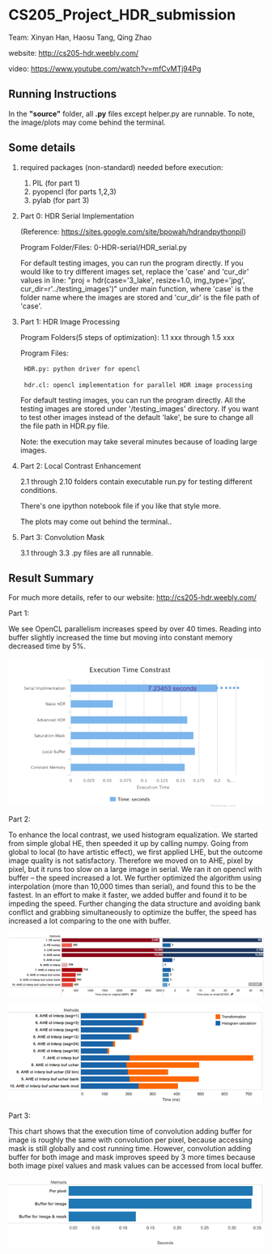 # CS205_Project_HDR_submission

Team: Xinyan Han, Haosu Tang, Qing Zhao

website: http://cs205-hdr.weebly.com/

video: https://www.youtube.com/watch?v=mfCvMTj94Pg

## Running Instructions

In the **"source"** folder, all **.py** files except helper.py are runnable. To note, the image/plots may come behind the terminal.

## Some details
1. required packages (non-standard) needed before execution:
    1) PIL (for part 1)
    2) pyopencl (for parts 1,2,3)
    3) pylab (for part 3)

2. Part 0: HDR Serial Implementation

	(Reference: https://sites.google.com/site/bpowah/hdrandpythonpil)

    Program Folder/Files: 0-HDR-serial/HDR_serial.py

    For default testing images, you can run the program directly. If you would like to try different images set, replace the 'case'
    and 'cur_dir' values in line: "proj = hdr(case='3_lake', resize=1.0, img_type='jpg', cur_dir=r'../testing_images')" under main function, where 'case' is the folder name where the images are stored and 'cur_dir' is the file path of 'case'.

3. Part 1: HDR Image Processing

    Program Folders(5 steps of optimization): 1.1 xxx through 1.5 xxx

    Program Files:

        HDR.py: python driver for opencl

        hdr.cl: opencl implementation for parallel HDR image processing

    For default testing images, you can run the program directly. All the testing images are stored under '/testing_images' directory.
    If you want to test other images instead of the default 'lake', be sure to change all the file path in HDR.py file.

    Note: the execution may take several minutes because of loading large images.
    
4. Part 2: Local Contrast Enhancement

    2.1 through 2.10 folders contain executable run.py for testing different conditions.

    There's one ipython notebook file if you like that style more.

    The plots may come out behind the terminal..

5. Part 3: Convolution Mask

    3.1 through 3.3 .py files are all runnable.

## Result Summary
For much more details, refer to our website: http://cs205-hdr.weebly.com/

Part 1:

We see OpenCL parallelism increases speed by over 40 times. Reading into buffer slightly increased the time but moving into constant memory decreased time by 5%.

![](/imgs/part1_result.png)

Part 2:

To enhance the local contrast, we used histogram equalization. We started from simple global HE, then speeded it up by calling numpy. Going from global to local (to have artistic effect), we first applied LHE, but the outcome image quality is not satisfactory. Therefore we moved on to AHE, pixel by pixel, but it runs too slow on a large image in serial. We ran it on opencl with buffer – the speed increased a lot. We further optimized the algorithm using interpolation (more than 10,000 times than serial), and found this to be the fastest. In an effort to make it faster, we added buffer and found it to be impeding the speed. Further changing the data structure and avoiding bank conflict and grabbing simultaneously to optimize the buffer, the speed has increased a lot comparing to the one with buffer.

![](/imgs/part2_result1.png)

![](/imgs/part2_result2.jpg)

Part 3:

This chart shows that the execution time of convolution adding  buffer for image is roughly the same with convolution per pixel, because accessing mask is still globally and cost running time. However, convolution adding buffer for both  image and mask improves speed by 3 more times because both image pixel values and mask values can be accessed from local buffer. 

![](/imgs/part3_result.png)